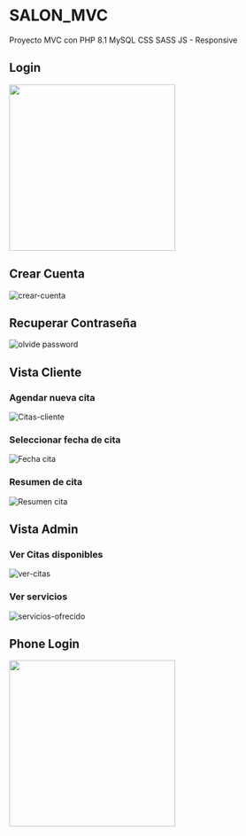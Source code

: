 # SALON_MVC
Proyecto MVC con PHP 8.1 MySQL CSS SASS JS - Responsive 

## Login
<img src="https://user-images.githubusercontent.com/90885563/211638902-5dd10ee5-7088-4c70-8764-2ffdd0d409eb.png" width="300">

## Crear Cuenta
![crear-cuenta](https://user-images.githubusercontent.com/90885563/211638915-4f061e43-5612-4b30-90c1-fae5c6cf4b89.png)

## Recuperar Contraseña
![olvide password](https://user-images.githubusercontent.com/90885563/211638945-1a1d8505-f478-42e0-b173-f144837c736a.png)

## Vista Cliente
### Agendar nueva cita
![Citas-cliente](https://user-images.githubusercontent.com/90885563/211638956-73f30b2c-6b58-4bc0-9d29-79267ab4dce5.png)

### Seleccionar fecha de cita
![Fecha cita](https://user-images.githubusercontent.com/90885563/211639037-b0b17c5d-c5ed-4bcd-b011-936bd7c35116.png)

### Resumen de cita
![Resumen cita](https://user-images.githubusercontent.com/90885563/211639109-2f1cfc7e-5e56-4c26-939c-23c8b5834a60.png)

## Vista Admin
### Ver Citas disponibles
![ver-citas](https://user-images.githubusercontent.com/90885563/211639165-7bf9353a-dbf2-41b3-86c2-9ba3bd49bb6d.png)

### Ver servicios
![servicios-ofrecido](https://user-images.githubusercontent.com/90885563/211639180-5f764490-a31c-4314-93b1-39a0455af545.png)

## Phone Login
<img src="https://user-images.githubusercontent.com/90885563/211639699-64200bf2-8c6b-4703-aa8b-7562b4466e4a.png" width="300">


